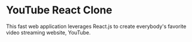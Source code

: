 # YouTube React Clone

This fast web application leverages React.js to create everybody's favorite video streaming website, YouTube.
